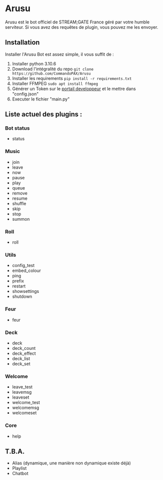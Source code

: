 # Arusu
Arusu est le bot officiel de STREAM;GATE France géré par votre humble serviteur.
Si vous avez des requêtes de plugin, vous pouvez me les envoyer.

## Installation

Installer l'Arusu Bot est assez simple, il vous suffit de :
1. Installer python 3.10.6
2. Download l'intégralité du repo
`git clone https://github.com/CommandoPAX/Arusu`
3. Installer les requirements
`pip install -r requirements.txt`
4. Installer FFMPEG
`sudo apt install ffmpeg`
5. Générer un Token sur le [portail developpeur](https://discord.com/developers/docs/intro) et le mettre dans "config.json"
6. Executer le fichier "main.py"

## Liste actuel des plugins :

### Bot status

- status

### Music

- join
- leave
- now
- pause
- play
- queue
- remove
- resume
- shuffle
- skip
- stop
- summon

### Roll

- roll

### Utils

- config_test
- embed_colour
- ping
- prefix
- restart
- showsettings
- shutdown

### Feur

- feur

### Deck

- deck
- deck_count
- deck_effect
- deck_list
- deck_set

### Welcome

- leave_test
- leavemsg
- leaveset
- welcome_test
- welcomemsg
- welcomeset

### Core

- help

## T.B.A.

- Alias (dynamique, une manière non dynamique existe déjà)
- Playlist
- Chatbot
